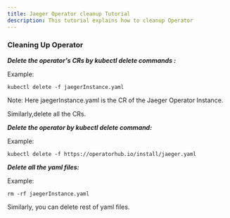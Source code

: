 ```yaml
---
title: Jaeger Operator cleanup Tutorial
description: This tutorial explains how to cleanup Operator
---
```



### Cleaning Up Operator



***Delete the operator's CRs by kubectl delete commands :***

Example:
 
 ```copycommand
 kubectl delete -f jaegerInstance.yaml 
 ```

Note: Here jaegerInstance.yaml  is the CR of the Jaeger Operator Instance.

Similarly,delete all the CRs.
 

***Delete the operator by kubectl delete command:***
 
 
 Example:
 
 ```copycommand
 kubectl delete -f https://operatorhub.io/install/jaeger.yaml
 ```
 

 
***Delete all the yaml files:***
 
 Example:
 
  ```copycommand
  rm -rf jaegerInstance.yaml
  ```
  
  Similarly, you can delete rest of yaml files.
